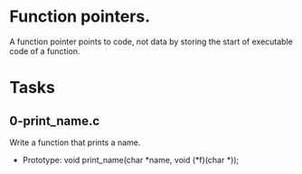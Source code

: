 # Function pointers.
A function pointer points to code, not data by 
storing the start of executable code of a function.

# Tasks
## 0-print_name.c
Write a function that prints a name.
- Prototype: void print_name(char *name, void (*f)(char *));

